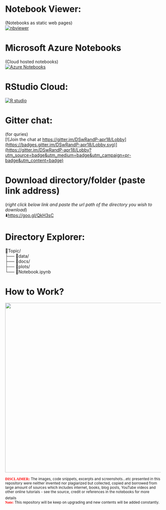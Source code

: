 # Notebook Viewer:  
(Notebooks as static web pages)  
[![nbviewer](https://user-images.githubusercontent.com/2791223/29387450-e5654c72-8294-11e7-95e4-090419520edb.png)](https://nbviewer.jupyter.org/github/sumendar/AppliedStatsDSMLAIwithR-apr18/tree/master/)


# Microsoft Azure Notebooks
(Cloud hosted notebooks)  
[![Azure Notebooks](https://notebooks.azure.com/launch.png)](https://notebooks.azure.com/sumendar/libraries/FoundationOfStatsDSAIMLwithR)

# RStudio Cloud: 
[![R studio](http://mybinder.org/badge_logo.svg)](https://rstudio.cloud/)
    
# Gitter chat: 
(for quries)  
[![Join the chat at https://gitter.im/DSwRandP-apr18/Lobby](https://badges.gitter.im/DSwRandP-apr18/Lobby.svg)](https://gitter.im/DSwRandP-apr18/Lobby?utm_source=badge&utm_medium=badge&utm_campaign=pr-badge&utm_content=badge)

# Download directory/folder (paste link address)    
(*right click below link and paste the url path of the directory you wish to download*)  
:arrow_down:https://goo.gl/QkH3sC
  
  
# Directory Explorer:      
:open_file_folder:Topic/  
├── :open_file_folder:data/    
├── :open_file_folder:docs/  
├── :open_file_folder:plots/   
└── :closed_book:Notebook.ipynb        
  
    
# How to Work? 
<img src="https://github.com/sumendar/AppliedStatsDSMLAIwithR-apr18/blob/master/00-InstallationAndEnvironmentSetup/plots/F24L2CKGtv.gif" width="850" height="550">  
  
<sub><span style="color:red; font-family:Comic Sans MS">**DISCLAIMER:**</span> The images, code snippets, excerpts and screenshots...etc presented in this repository were neither  invented nor plagiarized but collected, copied and borrowed from large amount of sources which includes internet, books, blog posts, YouTube videos and other online tutorials - see the source, credit or references in the notebooks for more details</sub>  
<sub><span style="color:red; font-family:Comic Sans MS">  
**Note:**</span> This repository will be keep on upgrading and new contents will be added constantly.</sub> 
